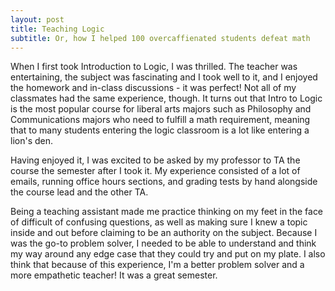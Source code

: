 ```yaml
---
layout: post
title: Teaching Logic
subtitle: Or, how I helped 100 overcaffienated students defeat math
---
```

When I first took Introduction to Logic, I was thrilled. The teacher was entertaining, the subject was fascinating and I took well to it, and I enjoyed the homework and in-class discussions - it was perfect! Not all of my classmates had the same experience, though. It turns out that Intro to Logic is the most popular course for liberal arts majors such as Philosophy and Communications majors who need to fulfill a math requirement, meaning that to many students entering the logic classroom is a lot like entering a lion's den. 

Having enjoyed it, I was excited to be asked by my professor to TA the course the semester after I took it. My experience consisted of a lot of emails, running office hours sections, and grading tests by hand alongside the course lead and the other TA. 

Being a teaching assistant made me practice thinking on my feet in the face of difficult of confusing questions, as well as making sure I knew a topic inside and out before claiming to be an authority on the subject. Because I was the go-to problem solver, I needed to be able to understand and think my way around any edge case that they could try and put on my plate. I also think that because of this experience, I'm a better problem solver and a more empathetic teacher! It was a great semester. 